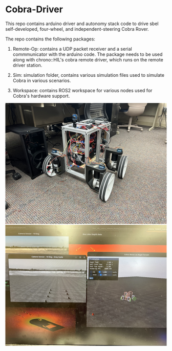 # Cobra-Driver

This repo contains arduino driver and autonomy stack code to drive sbel self-developed, four-wheel, and independent-steering Cobra Rover. 

The repo contains the following packages:
1. Remote-Op: contains a UDP packet receiver and a serial commmunicator with the arduino code. The package needs to be used along with chrono::HIL's cobra remote driver, which runs on the remote driver station.

2. Sim: simulation folder, contains various simulation files used to simulate Cobra in various scenarios.

3. Workspace: contains ROS2 workspace for various nodes used for Cobra's hardware support.

![Cobra-Real](documentation/images/IMG_6986.jpeg)
![Cobra-Real](documentation/images/IMG_6987.jpeg)
